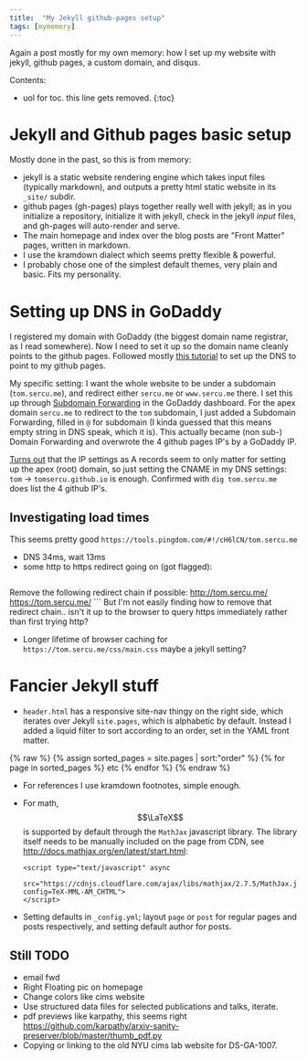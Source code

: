 ```yaml
---
title:  "My Jekyll github-pages setup"
tags: [mymemory]
---
```

Again a post mostly for my own memory: how I set up my website
with jekyll, github pages, a custom domain, and disqus.

Contents:

* uol for toc. this line gets removed.
{:toc}

# Jekyll and Github pages basic setup
Mostly done in the past, so this is from memory:

* jekyll is a static website rendering engine which takes input files (typically markdown),
    and outputs a pretty html static website in its `_site/` subdir.
* github pages (gh-pages) plays together really well with jekyll; as in you initialize a repository,
    initialize it with jekyll, check in the jekyll *input* files, and gh-pages will auto-render
    and serve.
* The main homepage and index over the blog posts are "Front Matter" pages, written in markdown.
* I use the kramdown dialect which seems pretty flexible & powerful.
* I probably chose one of the simplest default themes, very plain and basic. Fits my personality.

# Setting up DNS in GoDaddy
I registered my domain with GoDaddy (the biggest domain name registrar, as I read somewhere).
Now I need to set it up so the domain name cleanly points to the github pages.
Followed mostly [this tutorial](https://hackernoon.com/how-to-set-up-godaddy-domain-with-github-pages-a9300366c7b)
to set up the DNS to point to my github pages.

My specific setting: I want the whole website to be under a subdomain (`tom.sercu.me`),
and redirect either `sercu.me` or `www.sercu.me` there.
I set this up through [Subdomain Forwarding](https://www.godaddy.com/help/manually-forward-or-mask-your-domain-or-subdomain-422) 
in the GoDaddy dashboard.
For the apex domain `sercu.me` to redirect to the `tom` subdomain, I just added a Subdomain Forwarding,
filled in `@` for subdomain (I kinda guessed that this means empty string in DNS speak, which it is).
This actually became (non sub-) Domain Forwarding and overwrote the 4 github pages IP's by a GoDaddy IP.

[Turns out](https://help.github.com/articles/using-a-custom-domain-with-github-pages/)
that the IP settings as A records seem to only matter for setting up the apex (root) domain,
so just setting the CNAME in my DNS settings: `tom` -> `tomsercu.github.io` is enough.
Confirmed with `dig tom.sercu.me` does list the 4 github IP's.

## Investigating load times
This seems pretty good `https://tools.pingdom.com/#!/cH6lCN/tom.sercu.me`
* DNS 34ms, wait 13ms
* some http to https redirect going on (got flagged): 
    ```
Remove the following redirect chain if possible:
http://tom.sercu.me/
https://tom.sercu.me/
    ```
    But I'm not easily finding how to remove that redirect chain.. isn't it up to the browser to
    query https immediately rather than first trying http?
* Longer lifetime of browser caching for `https://tom.sercu.me/css/main.css`
    maybe a jekyll setting?

# Fancier Jekyll stuff
<script type="text/javascript" async
  src="https://cdnjs.cloudflare.com/ajax/libs/mathjax/2.7.5/MathJax.js?config=TeX-MML-AM_CHTML">
</script>

* `header.html`  has a responsive site-nav thingy on the right side, which iterates over Jekyll `site.pages`, which
    is alphabetic by default. Instead I added a liquid filter to sort according to an order, set in the YAML front matter. 

{% raw %}
      {% assign sorted_pages = site.pages | sort:"order" %}
      {% for page in sorted_pages %}
      etc
      {% endfor %}
{% endraw %}

* For references I use kramdown footnotes, simple enough.

* For math, $$\LaTeX$$ is supported by default through the `MathJax` javascript library.
    The library itself needs to be manually included on the page from CDN, see <http://docs.mathjax.org/en/latest/start.html>:

      <script type="text/javascript" async
        src="https://cdnjs.cloudflare.com/ajax/libs/mathjax/2.7.5/MathJax.js?config=TeX-MML-AM_CHTML">
      </script>
* Setting defaults in `_config.yml`; layout `page` or `post` for regular pages and posts respectively,
    and setting default author for posts.

## Still TODO
* email fwd
* Right Floating pic on homepage
* Change colors like cims website
* Use structured data files for selected publications and talks, iterate.
* pdf previews like karpathy, this seems right <https://github.com/karpathy/arxiv-sanity-preserver/blob/master/thumb_pdf.py>
* Copying or linking to the old NYU cims lab website for DS-GA-1007.

